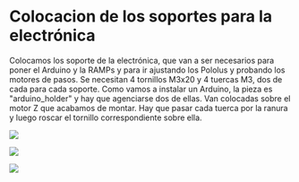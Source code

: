 # Colocacion de los soportes para la electrónica

Colocamos los soporte de la electrónica, que van a ser necesarios para poner el Arduino y la RAMPs y para ir ajustando los Pololus y probando los motores de pasos. Se necesitan 4 tornillos M3x20 y 4 tuercas M3, dos de cada para cada soporte. Como vamos a instalar un Arduino, la pieza es "arduino_holder" y hay que agenciarse dos de ellas. Van colocadas sobre el motor Z que acabamos de montar. Hay que pasar cada tuerca por la ranura y luego roscar el tornillo correspondiente sobre ella. 



![](https://lh3.googleusercontent.com/Xmcf9cYC3yIe6LL1u2nxjad-4rOAhtTWRathI3vTtFlvJfyG6h4FndNqxJV66YNFrfoXcLEnjQ=w1920-h1080-rw-no)

![](https://lh3.googleusercontent.com/Y2LL4yeEXT1dUBjKb_XPU14jJYRi5spm1ppSbymx-O4bJDe0mW-n-G2bSf-EIR_QRAznZLDpwA=w1920-h1080-rw-no)

![](https://lh3.googleusercontent.com/lSUEhwrp4-lh8YV7LYU6_sbfe7ein02lDIxYuF_ZVp_2pe9iDkEBg7stRwsJK0BMG4i26LecTQ=w1920-h1080-rw-no)

